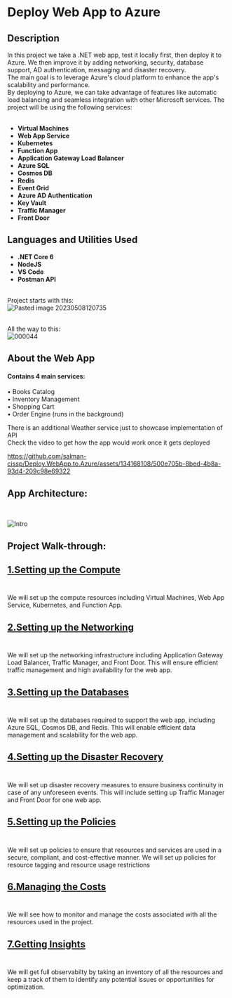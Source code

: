<h1>Deploy Web App to Azure</h1>

 
<h2>Description</h2>
In this project we take a .NET web app, test it locally first, then deploy it to Azure. We then improve it by adding networking, security, database support, AD authentication, messaging and disaster recovery.<br>
The main goal is to leverage Azure's cloud platform to enhance the app's scalability and performance.
<br>By deploying to Azure, we can take advantage of features like automatic load balancing and seamless integration with other Microsoft services.
The project will be using the following services:<br><br>

- <b>Virtual Machines</b>
- <b>Web App Service</b>
- <b>Kubernetes</b>
- <b>Function App</b>
- <b>Application Gateway Load Balancer</b>
- <b>Azure SQL</b>
- <b>Cosmos DB</b>
- <b>Redis</b>
- <b>Event Grid</b>
- <b>Azure AD Authentication</b>
- <b>Key Vault</b>
- <b>Traffic Manager</b>
- <b>Front Door</b>


<h2>Languages and Utilities Used</h2>

- <b>.NET Core 6</b> 
- <b>NodeJS</b>
- <b>VS Code</b>
- <b>Postman API</b>

<br>Project starts with this:<br>
![Pasted image 20230508120735](https://github.com/salman-cissp/Deploy.WebApp.to.Azure/assets/134168108/fcef9900-f827-45ac-97f6-5549ce3bd90d)



<br>All the way to this:<br>
![000044](https://github.com/salman-cissp/Deploy.WebApp.to.Azure/assets/134168108/c5c8fab2-bf16-429f-9997-54d5d7680456)






<h2>About the Web App </h2>
<h4>Contains 4 main services:</h4>

• Books Catalog<br>
• Inventory Management<br>
• Shopping Cart<br>
• Order Engine (runs in the background) <br>

There is an additional Weather service just to showcase implementation of API <br>
Check the video to get how the app would work once it gets deployed<br>

https://github.com/salman-cissp/Deploy.WebApp.to.Azure/assets/134168108/500e705b-8bed-4b8a-93d4-209c98e69322

<h2>App Architecture:</h2><br>

![Intro](https://github.com/salman-cissp/Deploy.WebApp.to.Azure/assets/134168108/49621139-8fee-4131-b48c-66ad291d4b1e)

<h2>Project Walk-through:</h2>

## [1.Setting up the Compute](1.Compute/README.md)<br><br>
We will set up the compute resources including Virtual Machines, Web App Service, Kubernetes, and Function App.
## [2.Setting up the Networking](2.Networks/README.md)<br><br>
We will set up the networking infrastructure including Application Gateway Load Balancer, Traffic Manager, and Front Door. This will ensure efficient traffic management and high availability for the web app.
## [3.Setting up the Databases](3.Databases/README.md)<br><br>
We will set up the databases required to support the web app, including Azure SQL, Cosmos DB, and Redis. This will enable efficient data management and scalability for the web app.
## [4.Setting up the Disaster Recovery](4.DR/README.md)<br><br>
We will set up disaster recovery measures to ensure business continuity in case of any unforeseen events. This will include setting up Traffic Manager and Front Door for one web app.
## [5.Setting up the Policies](5.Policies/README.md)<br><br>
We will set up policies to ensure that resources and services are used in a secure, compliant, and cost-effective manner. We will set up policies for resource tagging and resource usage restrictions
## [6.Managing the Costs](6.Costs/README.md)<br><br>
We will see how to monitor and manage the costs associated with all the resources used in the project.
## [7.Getting Insights](7.Insights/README.md)<br><br>
We will get full observabilty by taking an inventory of all the resources and keep a track of them to identify any potential issues or opportunities for optimization.



